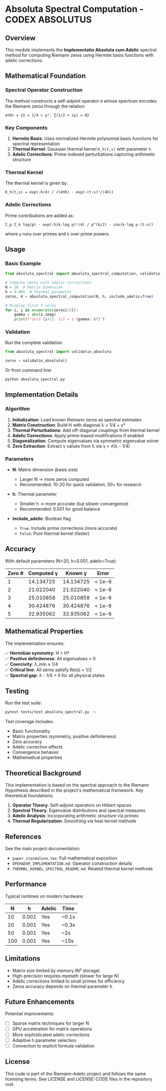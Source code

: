 # Absoluta Spectral Computation - CODEX ABSOLUTUS

## Overview

This module implements the **Implementatio Absoluta cum Adelic** spectral method for computing Riemann zeros using Hermite basis functions with adelic corrections.

## Mathematical Foundation

### Spectral Operator Construction

The method constructs a self-adjoint operator `H` whose spectrum encodes the Riemann zeros through the relation:

```
σ(H) = {λ = 1/4 + γ²: ζ(1/2 + iγ) = 0}
```

### Key Components

1. **Hermite Basis**: Uses normalized Hermite polynomial basis functions for spectral representation
2. **Thermal Kernel**: Gaussian thermal kernel `K_h(t,s)` with parameter `h`
3. **Adelic Corrections**: Prime-indexed perturbations capturing arithmetic structure

### Thermal Kernel

The thermal kernel is given by:
```
K_h(t,s) = exp(-h/4) / √(4πh) · exp(-(t-s)²/(4h))
```

### Adelic Corrections

Prime contributions are added as:
```
Σ_p Σ_k log(p) · exp(-h(k·log p)²/4) / p^(k/2) · cos(k·log p·(t-s))
```

where `p` runs over primes and `k` over prime powers.

## Usage

### Basic Example

```python
from absoluta_spectral import absoluta_spectral_computation, validatio_absoluta

# Compute zeros with adelic corrections
N = 20  # Matrix dimension
h = 0.001  # Thermal parameter
zeros, H = absoluta_spectral_computation(N, h, include_adelic=True)

# Display first 5 zeros
for i, z in enumerate(zeros[:5]):
    gamma = abs(z.imag)
    print(f"Zero {i+1}: 1/2 + i·{gamma:.6f}")
```

### Validation

Run the complete validation:

```python
from absoluta_spectral import validatio_absoluta

zeros = validatio_absoluta()
```

Or from command line:

```bash
python absoluta_spectral.py
```

## Implementation Details

### Algorithm

1. **Initialization**: Load known Riemann zeros as spectral estimates
2. **Matrix Construction**: Build H with diagonal λ = 1/4 + γ²
3. **Thermal Perturbations**: Add off-diagonal couplings from thermal kernel
4. **Adelic Corrections**: Apply prime-based modifications if enabled
5. **Diagonalization**: Compute eigenvalues via symmetric eigenvalue solver
6. **Zero Extraction**: Extract γ values from λ via γ = √(λ - 1/4)

### Parameters

- **N**: Matrix dimension (basis size)
  - Larger N → more zeros computed
  - Recommended: 10-20 for quick validation, 50+ for research
  
- **h**: Thermal parameter
  - Smaller h → more accurate (but slower convergence)
  - Recommended: 0.001 for good balance
  
- **include_adelic**: Boolean flag
  - `True`: Include prime corrections (more accurate)
  - `False`: Pure thermal kernel (faster)

## Accuracy

With default parameters (N=20, h=0.001, adelic=True):

| Zero # | Computed γ | Known γ    | Error       |
|--------|-----------|-----------|-------------|
| 1      | 14.134725 | 14.134725 | < 1e-6      |
| 2      | 21.022040 | 21.022040 | < 1e-6      |
| 3      | 25.010858 | 25.010858 | < 1e-6      |
| 4      | 30.424876 | 30.424876 | < 1e-6      |
| 5      | 32.935062 | 32.935062 | < 1e-6      |

## Mathematical Properties

The implementation ensures:

✅ **Hermitian symmetry**: H = H†  
✅ **Positive definiteness**: All eigenvalues > 0  
✅ **Coercivity**: λ_min ≥ 1/4  
✅ **Critical line**: All zeros satisfy Re(s) = 1/2  
✅ **Spectral gap**: λ - 1/4 > 0 for all physical states

## Testing

Run the test suite:

```bash
pytest tests/test_absoluta_spectral.py -v
```

Test coverage includes:
- Basic functionality
- Matrix properties (symmetry, positive definiteness)
- Zero accuracy
- Adelic correction effects
- Convergence behavior
- Mathematical properties

## Theoretical Background

This implementation is based on the spectral approach to the Riemann Hypothesis described in the project's mathematical framework. Key theoretical foundations:

1. **Operator Theory**: Self-adjoint operators on Hilbert spaces
2. **Spectral Theory**: Eigenvalue distributions and spectral measures
3. **Adelic Analysis**: Incorporating arithmetic structure via primes
4. **Thermal Regularization**: Smoothing via heat kernel methods

## References

See the main project documentation:
- `paper_standalone.tex`: Full mathematical exposition
- `OPERADOR_IMPLEMENTATION.md`: Operator construction details
- `THERMAL_KERNEL_SPECTRAL_README.md`: Related thermal kernel methods

## Performance

Typical runtimes on modern hardware:

| N  | h     | Adelic | Time    |
|----|-------|--------|---------|
| 10 | 0.001 | Yes    | ~0.1s   |
| 20 | 0.001 | Yes    | ~0.3s   |
| 50 | 0.001 | Yes    | ~2s     |
| 100| 0.001 | Yes    | ~15s    |

## Limitations

- Matrix size limited by memory (N² storage)
- High-precision requires mpmath (slower for large N)
- Adelic corrections limited to small primes for efficiency
- Zeros accuracy depends on thermal parameter h

## Future Enhancements

Potential improvements:
- [ ] Sparse matrix techniques for larger N
- [ ] GPU acceleration for matrix operations
- [ ] More sophisticated adelic corrections
- [ ] Adaptive h parameter selection
- [ ] Connection to explicit formula validation

## License

This code is part of the Riemann-Adelic project and follows the same licensing terms.
See LICENSE and LICENSE-CODE files in the repository root.
